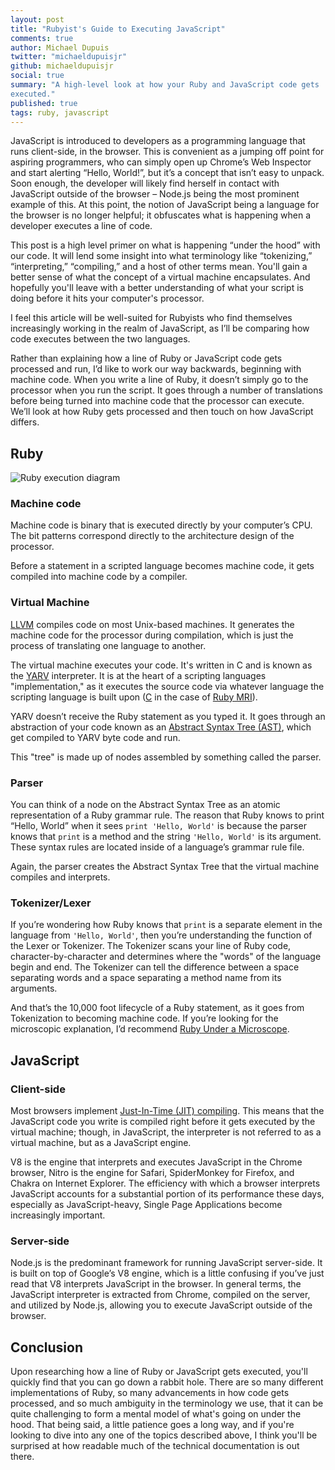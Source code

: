 ```yaml
---
layout: post
title: "Rubyist's Guide to Executing JavaScript"
comments: true
author: Michael Dupuis
twitter: "michaeldupuisjr"
github: michaeldupuisjr
social: true
summary: "A high-level look at how your Ruby and JavaScript code gets
executed."
published: true
tags: ruby, javascript
---
```


JavaScript is introduced to developers as a programming language that runs client-side, in the browser. This is convenient as a jumping off point for aspiring programmers, who can simply open up Chrome’s Web Inspector and start alerting “Hello, World!”, but it’s a concept that isn’t easy to unpack. Soon enough, the developer will likely find herself in contact with JavaScript outside of the browser – Node.js being the most prominent example of this. At this point, the notion of JavaScript being a language for the browser is no longer helpful; it obfuscates what is happening when a developer executes a line of code.

This post is a high level primer on what is happening “under the hood” with our code. It will lend some insight into what terminology like “tokenizing,” “interpreting,” “compiling,” and a host of other terms mean. You'll gain a better sense of what the concept of a virtual machine encapsulates. And hopefully you'll leave with a better understanding of what your script is doing before it hits your computer's processor.

I feel this article will be well-suited for Rubyists who find themselves increasingly working in the realm of JavaScript, as I’ll be comparing how code executes between the two languages.

Rather than explaining how a line of Ruby or JavaScript code gets processed and run, I’d like to work our way backwards, beginning with machine code. When you write a line of Ruby, it doesn’t simply go to the processor when you run the script. It goes through a number of translations before being turned into machine code that the processor can execute. We’ll look at how Ruby gets processed and then touch on how JavaScript differs.

## Ruby
![Ruby execution diagram](http://i.imgur.com/Sa1qURz.png)

### Machine code
Machine code is binary that is executed directly by your computer’s CPU. The bit patterns correspond directly to the architecture design of the processor.

Before a statement in a scripted language becomes machine code, it gets compiled into machine code by a compiler.

### Virtual Machine
[LLVM](http://www.aosabook.org/en/llvm.html) compiles code on most
Unix-based machines. It generates the machine code for the processor
during compilation, which is just the process of translating one language to another.

The virtual machine executes your code. It's written in C and is known as the [YARV](http://en.wikipedia.org/wiki/YARV) interpreter. It is at the heart of a scripting languages "implementation," as it executes the source code via whatever language the scripting language is built upon ([C](http://en.wikipedia.org/wiki/C_(programming_language)) in the case of [Ruby MRI](http://en.wikipedia.org/wiki/Ruby_MRI)).

YARV doesn’t receive the Ruby statement as you typed it. It goes through an abstraction of your code known as an [Abstract Syntax Tree (AST)](http://en.wikipedia.org/wiki/Abstract_syntax_tree), which get compiled to YARV byte code and run.

This "tree" is made up of nodes assembled by something called the parser.

### Parser
You can think of a node on the Abstract Syntax Tree as an atomic representation of a Ruby grammar rule. The reason that Ruby knows to print “Hello, World” when it sees `print 'Hello, World'` is because the parser knows that `print` is a method and the string `'Hello, World'` is its argument. These syntax rules are located inside of a language’s grammar rule file.

Again, the parser creates the Abstract Syntax Tree that the virtual machine compiles and interprets.

### Tokenizer/Lexer
If you’re wondering how Ruby knows that `print` is a separate element in the language from `'Hello, World'`, then you’re understanding the function of the Lexer or Tokenizer. The Tokenizer scans your line of Ruby code, character-by-character and determines where the "words" of the language begin and end. The Tokenizer can tell the difference between a space separating words and a space separating a method name from its arguments.

And that’s the 10,000 foot lifecycle of a Ruby statement, as it goes from Tokenization to becoming machine code. If you’re looking for the microscopic explanation, I’d recommend [Ruby Under a Microscope](http://www.nostarch.com/rum).

## JavaScript
### Client-side
Most browsers implement [Just-In-Time (JIT) compiling](http://en.wikipedia.org/wiki/Just-in-time_compilation). This means that the JavaScript code you write is compiled right before it gets executed by the virtual machine; though, in JavaScript, the interpreter is not referred to as a virtual machine, but as a JavaScript engine.

V8 is the engine that interprets and executes JavaScript in the Chrome browser, Nitro is the engine for Safari, SpiderMonkey for Firefox, and Chakra on Internet Explorer. The efficiency with which a browser interprets JavaScript accounts for a substantial portion of its performance these days, especially as JavaScript-heavy, Single Page Applications become increasingly important.

### Server-side
Node.js is the predominant framework for running JavaScript server-side. It is built on top of Google’s V8 engine, which is a little confusing if you’ve just read that V8 interprets JavaScript in the browser. In general terms, the JavaScript interpreter is extracted from Chrome, compiled on the server, and utilized by Node.js, allowing you to execute JavaScript outside of the browser.

## Conclusion
Upon researching how a line of Ruby or JavaScript gets executed, you'll quickly find that you can go down a rabbit hole. There are so many different implementations of Ruby, so many advancements in how code gets processed, and so much ambiguity in the terminology we use, that it can be quite challenging to form a mental model of what's going on under the hood. That being said, a little patience goes a long way, and if you're looking to dive into any one of the topics described above, I think you'll be surprised at how readable much of the technical documentation is out there.
